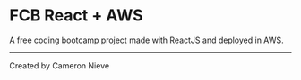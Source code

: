 # FCB React + AWS

A free coding bootcamp project made with ReactJS and deployed in AWS.

---

Created by Cameron Nieve